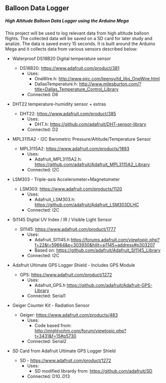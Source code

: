## Balloon Data Logger
##### High Altitude Balloon Data Logger using the Arduino Mega
This project will be used to log relevant data from high altitude balloon flights. The collected data will be saved on a SD card for later study and analize. The data is saved every 15 seconds.
It is built around the Arduino Mega and it collects data from various sensors described below: 

- Waterproof DS18B20 Digital temperature sensor
    - DS18B20: https://www.adafruit.com/product/381
        - Uses:
    	    - OneWire.h: http://www.pjrc.com/teensy/td_libs_OneWire.html
	        - DallasTemperature.h: http://www.milesburton.com/?title=Dallas_Temperature_Control_Library
        - Connected: D6

- DHT22 temperature-humidity sensor + extras
    - DHT22: https://www.adafruit.com/product/385
        - Uses: 
	       - DHT.h: https://github.com/adafruit/DHT-sensor-library
        - Connected: D2	

- MPL3115A2 - I2C Barometric Pressure/Altitude/Temperature Sensor	
    - MPL3115A2: https://www.adafruit.com/products/1893
        - Uses: 
	        - Adafruit_MPL3115A2.h:  https://github.com/adafruit/Adafruit_MPL3115A2_Library
        - Connected: I2C 

- LSM303 - Triple-axis Accelerometer+Magnetometer 
    - LSM303: https://www.adafruit.com/products/1120
        - Uses:
            - Adafruit_LSM303.h: https://github.com/adafruit/Adafruit_LSM303DLHC
        - Connected: I2C

- SI1145 Digital UV Index / IR / Visible Light Sensor
    -  SI1145: https://www.adafruit.com/product/1777
        - Uses: 
	        - Adafruit_SI1145.h
	https://forums.adafruit.com/viewtopic.php?f=22&t=59664&p=303930&hilit=si1145+address#p303207
	        - Based on: https://github.com/adafruit/Adafruit_SI1145_Library
        - Connected: I2C

- Adafruit Ultimate GPS Logger Shield - Includes GPS Module		
    -  GPS: https://www.adafruit.com/product/1272
        - Uses:
	        - Adafruit_GPS.h https://github.com/adafruit/Adafruit-GPS-Library
        - Connected: Serial1
	
- Geiger Counter Kit - Radiation Sensor
    - Geiger: https://www.adafruit.com/products/483
        - Uses: 
		    - Code based from: http://mightyohm.com/forum/viewtopic.php?t=3431&f=15#p5730
        - Connected: Serial2

- SD Card from Adafruit Ultimate GPS Logger Shield 
    - SD - https://www.adafruit.com/product/1272
        - Uses:
            - SD modified librardy from: https://github.com/adafruit/SD
        - Connected: D10..D13
